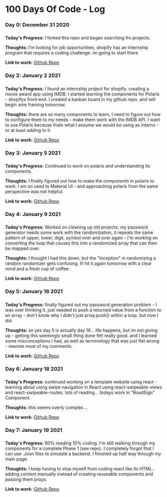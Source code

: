 # 100 Days Of Code - Log

### Day 0: December 31 2020
##### 

**Today's Progress**: I forked this repo and began searching fro projects. 

**Thoughts:** I'm looking for job opportunities, shopify has an internship program that requires a coding challenge. im going to start there

**Link to work:** 
[Github Repo](https://github.com/dyoder838/shopify-intern-challenge.git)


### Day 2: January 2 2021
##### 

**Today's Progress**: I found an internship project for shopify. creating a movie award app using IMDB. I started learning the components for Polaris - shopifys front end. I created a kanban board in my github repo. and will begin wire framing tomorrow. 

**Thoughts:** there are so many components to learn, I need to figure out how to configure them to my needs - make them work with the IMDB API. I want to use Polaris because thats what I assume we would be using as interns - or at least adding to it. 

**Link to work:** 
[Github Repo](https://github.com/dyoder838/shopify-intern-challenge.git)

### Day 3: January 5 2021
##### 

**Today's Progress**: Continued to work on polaris and understanding its components. 

**Thoughts:** I finally figured out how to make the components in polaris to work. I am so used to Material UI - and approaching polaris from the same perspective was not helpful. 

**Link to work:** 
[Github Repo](https://github.com/dyoder838/shopify-intern-challenge.git)

### Day 4: January 9 2021
##### 

**Today's Progress**: Worked on cleaning up old projects, my password generator needs some work with the randomization, it repeats the same pattern of upper, lower, digit, symbol over and over again - I'm working on converting the loop that causes this into a randomized array that can then be mapped over. 

**Thoughts:** I thought I had this down, but the "Inception" in randomizing a random randomizer gets confusing. Ill hit it again tomorrow with a clear mind and a fresh cup of coffee.   

**Link to work:** 
[Github Repo](https://github.com/dyoder838/dans_password_generator_ptdux.git)

### Day 5: January 16 2021
##### 

**Today's Progress**: finally figured out my password generation problem - I was over thinking it. just needed to push a returned value from a function to an array - don't know why I didn't just array.push() within a loop. but now I did

**Thoughts:** so yes day 5 is actually day 16... life happens, but im not giving up - getting this seemingly small thing done felt really good. and I learned some misconceptions I had, as well as terminology that was just flat wrong - rewrote most of my comments.    

**Link to work:** 
[Github Repo](https://github.com/dyoder838/dans_password_generator_ptdux.git)

### Day 6: January 18 2021
##### 

**Today's Progress**: continued working on a template website using react - learning about using swipe navigation in React using react-swipeable-views and react-swipeable-routes. lots of reading... todays work in "RoadSign" Component.

**Thoughts:** this seems overly complex....     

**Link to work:** 
[Github Repo](https://github.com/dyoder838/helping-hands.git)

### Day 7: January 19 2021
##### 

**Today's Progress**: 90% reading 10% coding. I'm still walking through my components for a complete Phase 1 (see repo). I completely forgot that I can use .Josn files to simulate a backend. I finished up half way through my main page.  

**Thoughts:** I keep having to stop myself from coding react like its HTML.. adding content manually instead of creating reuseable components and passing them props.     

**Link to work:** 
[Github Repo](https://github.com/dyoder838/helping-hands.git)